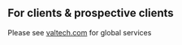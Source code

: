 ## For clients & prospective clients
Please see [valtech.com](https://valtech.com) for global services
